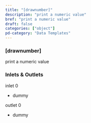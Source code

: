 ```yaml
---
title: "[drawnumber]"
description: "print a numeric value"
bref: "print a numeric value"
draft: false
categories: ["object"]
pd-category: "Data Templates"
---
```


### [drawnumber]

print a numeric value

### Inlets & Outlets

inlet 0

 - dummy

outlet 0

 - dummy
 
